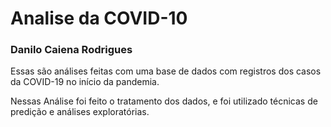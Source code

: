 # Analise da COVID-10

### Danilo Caiena Rodrigues

Essas são análises feitas com uma base de dados com registros dos casos da COVID-19 no início da pandemia. 

Nessas Análise foi feito o tratamento dos dados, e foi utilizado técnicas de predição e análises exploratórias.
